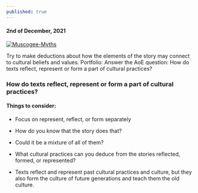 ```yaml
---
published: true
---
```

#### 2nd of December, 2021

[![Muscogee-Myths](https://i.ibb.co/T8KZprJ/Muscogee-Myths.png)](ibb.co)

Try to make deductions about how the elements of the story may connect to cultural beliefs and values.
Portfolio: 
	Answer the AoE question:
    	How do texts reflect, represent or form a part of cultural practices? 

### How do texts reflect, represent or form a part of cultural practices?

#### Things to consider:
- Focus on represent, reflect, or form separately
- How do you know that the story does that?
- Could it be a mixture of all of them?
- What cultural practices can you deduce from the stories reflected, formed, or represented?

- Texts reflect and represent past cultural practices and culture, but they also form the culture of future generations and teach them the old culture.
